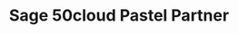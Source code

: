 ---
title: "Sage 50cloud Pastel Partner"
seoTitle: "SAP Business One integration"
seoDescription: "Here’s how Sage 50cloud Pastel Partner works with your applications to streamline your workflow."
summary: "Formerly Sage Pastel Partner: This tried and tested accounting software includes direct bank feeds and many useful cloud features to help you boost productivity."
lead: "Stock2Shop can integrate Sage 50cloud Pastel Partner with many B2B and B2C ecommerce and logistic applications, here is how we can help you automate your business"
image: "/uploads/logo-platform-sage-50cloud-pastel-partner.png"
imageAlt: sage 50cloud pastel partner logo
type: "source"
source: "sage-50cloud-pastel-partner"
tags: ["erp"]
aliases:
    - /integrations/pastel-partner/
---